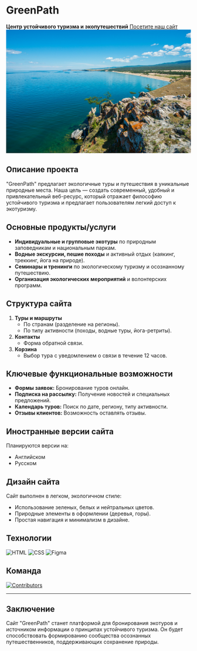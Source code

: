 # GreenPath
**Центр устойчивого туризма и экопутешествий**
[Посетите наш сайт](https://koradraw.github.io/-GreenPath-/)
![Природа](assets/images/baikal.jpg)

## Описание проекта
"GreenPath" предлагает экологичные туры и путешествия в уникальные природные места. Наша цель — создать современный, удобный и привлекательный веб-ресурс, который отражает философию устойчивого туризма и предлагает пользователям легкий доступ к экотуризму.

## Основные продукты/услуги
- **Индивидуальные и групповые экотуры** по природным заповедникам и национальным паркам.
- **Водные экскурсии, пешие походы** и активный отдых (каякинг, треккинг, йога на природе).
- **Семинары и тренинги** по экологическому туризму и осознанному путешествию.
- **Организация экологических мероприятий** и волонтерских программ.

## Структура сайта
1. **Туры и маршруты**
   - По странам (разделение на регионы).
   - По типу активности (походы, водные туры, йога-ретриты).
2. **Контакты**
   - Форма обратной связи.
3. **Корзина**
   - Выбор тура с уведомлением о связи в течение 12 часов.

## Ключевые функциональные возможности
- **Формы заявок:** Бронирование туров онлайн.
- **Подписка на рассылку:** Получение новостей и специальных предложений.
- **Календарь туров:** Поиск по дате, региону, типу активности.
- **Отзывы клиентов:** Возможность оставлять отзывы.

## Иностранные версии сайта
Планируются версии на:
- Английском
- Русском

## Дизайн сайта
Сайт выполнен в легком, экологичном стиле:
- Использование зеленых, белых и нейтральных цветов.
- Природные элементы в оформлении (деревья, горы).
- Простая навигация и минимализм в дизайне.


## Технологии
![HTML](https://img.icons8.com/color/48/000000/html-5.png) 
![CSS](https://img.icons8.com/color/48/000000/css3.png) 
![Figma](https://img.icons8.com/color/48/000000/figma.png)

## Команда

[![Contributors](https://contrib.rocks/image?repo=NatashaKold/Project2_SecondGroup_Frontend94)](https://github.com/NatashaKold/Project2_SecondGroup_Frontend94/graphs/contributors)

---

## Заключение
Сайт "GreenPath" станет платформой для бронирования экотуров и источником информации о принципах устойчивого туризма. Он будет способствовать формированию сообщества осознанных путешественников, поддерживающих сохранение природы.
